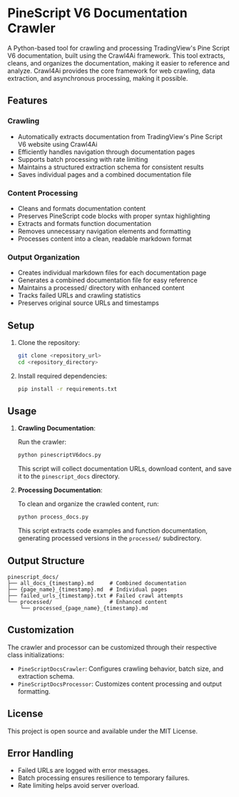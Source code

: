 # PineScript V6 Documentation Crawler

A Python-based tool for crawling and processing TradingView's Pine Script V6 documentation, built using the Crawl4Ai framework. This tool extracts, cleans, and organizes the documentation, making it easier to reference and analyze. Crawl4Ai provides the core framework for web crawling, data extraction, and asynchronous processing, making it possible.

## Features

### Crawling
- Automatically extracts documentation from TradingView's Pine Script V6 website using Crawl4Ai
- Efficiently handles navigation through documentation pages
- Supports batch processing with rate limiting
- Maintains a structured extraction schema for consistent results
- Saves individual pages and a combined documentation file

### Content Processing
- Cleans and formats documentation content
- Preserves PineScript code blocks with proper syntax highlighting
- Extracts and formats function documentation
- Removes unnecessary navigation elements and formatting
- Processes content into a clean, readable markdown format

### Output Organization
- Creates individual markdown files for each documentation page
- Generates a combined documentation file for easy reference
- Maintains a processed/ directory with enhanced content
- Tracks failed URLs and crawling statistics
- Preserves original source URLs and timestamps

## Setup

1. Clone the repository:
   ```bash
   git clone <repository_url>
   cd <repository_directory>
   ```

2. Install required dependencies:
   ```bash
   pip install -r requirements.txt
   ```

## Usage

1.  **Crawling Documentation**:

    Run the crawler:
    ```bash
    python pinescriptV6docs.py
    ```
    This script will collect documentation URLs, download content, and save it to the `pinescript_docs` directory.

2.  **Processing Documentation**:

    To clean and organize the crawled content, run:
    ```bash
    python process_docs.py
    ```
    This script extracts code examples and function documentation, generating processed versions in the `processed/` subdirectory.

## Output Structure

```
pinescript_docs/
├── all_docs_{timestamp}.md     # Combined documentation
├── {page_name}_{timestamp}.md  # Individual pages
├── failed_urls_{timestamp}.txt # Failed crawl attempts
└── processed/                  # Enhanced content
    └── processed_{page_name}_{timestamp}.md
```

## Customization

The crawler and processor can be customized through their respective class initializations:

-   `PineScriptDocsCrawler`: Configures crawling behavior, batch size, and extraction schema.
-   `PineScriptDocsProcessor`: Customizes content processing and output formatting.

## License

This project is open source and available under the MIT License.

## Error Handling

-   Failed URLs are logged with error messages.
-   Batch processing ensures resilience to temporary failures.
-   Rate limiting helps avoid server overload.
